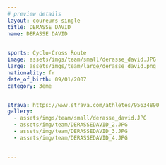 ```yaml
---
# preview details
layout: coureurs-single
title: DERASSE DAVID
name: DERASSE DAVID

  
sports: Cyclo-Cross Route
image: assets/imgs/team/small/derasse_david.JPG
large: assets/imgs/team/large/derasse_david.png
nationality: fr
date_of_birth: 09/01/2007
category: 3ème


strava: https://www.strava.com/athletes/95634890
gallery:
  - assets/imgs/team/small/derasse_david.JPG
  - assets/img/team/DERASSEDAVID_2.JPG
  - assets/img/team/DERASSEDAVID_3.JPG
  - assets/img/team/DERASSEDAVID_4.JPG


---
```

